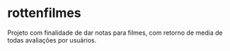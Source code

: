 # rottenfilmes
Projeto com finalidade de dar notas para filmes, com retorno de media de todas avaliações por usuários.
